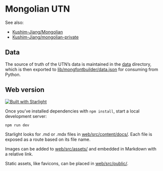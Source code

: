 # Mongolian UTN

See also:

- [Kushim-Jiang/Mongolian](https://github.com/Kushim-Jiang/Mongolian)
- [Kushim-Jiang/mongolian-private](https://github.com/Kushim-Jiang/mongolian-private)

## Data

The source of truth of the UTN’s data is maintained in the [data](data/) directory, which is then exported to [lib/mongfontbuilder/data.json](/lib/mongfontbuilder/data.json) for consuming from Python.

## Web version

[![Built with Starlight](https://astro.badg.es/v2/built-with-starlight/tiny.svg)](https://starlight.astro.build)

Once you’ve installed dependencies with `npm install`, start a local development server:

```sh
npm run dev
```

Starlight looks for .md or .mdx files in [web/src/content/docs/](web/src/content/docs/). Each file is exposed as a route based on its file name.

Images can be added to [web/src/assets/](web/src/assets/) and embedded in Markdown with a relative link.

Static assets, like favicons, can be placed in [web/src/public/](web/src/public/).
